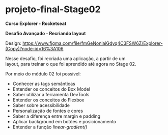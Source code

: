 # projeto-final-Stage02
**Curso Explorer - Rocketseat**

**Desafio Avançado - Recriando layout**

Design: https://www.figma.com/file/fmGeNonlaiGdyq4C3FSW6Z/Explorer-(Copy)?node-id=16%3A106

Nesse desafio, foi recriada uma aplicação, a partir de um layout, para treinar o que foi aprendido até agora no Stage 02.

Por meio do módulo 02 foi possível:

- Conhecer as tags semânticas
- Entender os conceitos do Box Model
- Saber utilizar a ferramenta DevTools
- Entender os conceitos do Flexbox
- Saber sobre acessibilidade
- Personalização de fontes e cores
- Saber a diferença entre margin e padding
- Aplicar background em botões e posicionamento
- Entender a função _linear-gradient()_
